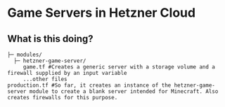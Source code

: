 # Game Servers in Hetzner Cloud

## What is this doing?

```shell
├─ modules/
  ├─ hetzner-game-server/
     game.tf #Creates a generic server with a storage volume and a firewall supplied by an input variable
     ...other files
production.tf #So far, it creates an instance of the hetzner-game-server module to create a blank server intended for Minecraft. Also creates firewalls for this purpose.
